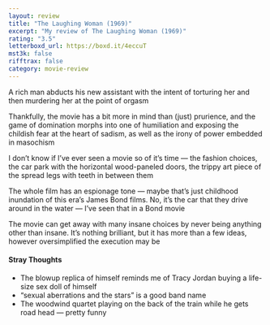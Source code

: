 ```yaml
---
layout: review
title: "The Laughing Woman (1969)"
excerpt: "My review of The Laughing Woman (1969)"
rating: "3.5"
letterboxd_url: https://boxd.it/4eccuT
mst3k: false
rifftrax: false
category: movie-review
---
```


A rich man abducts his new assistant with the intent of torturing her and then murdering her at the point of orgasm

Thankfully, the movie has a bit more in mind than (just) prurience, and the game of domination morphs into one of humiliation and exposing the childish fear at the heart of sadism, as well as the irony of power embedded in masochism

I don’t know if I’ve ever seen a movie so of it’s time — the fashion choices, the car park with the horizontal wood-paneled doors, the trippy art piece of the spread legs with teeth in between them

The whole film has an espionage tone — maybe that’s just childhood inundation of this era’s James Bond films. No, it’s the car that they drive around in the water — I’ve seen that in a Bond movie

The movie can get away with many insane choices by never being anything other than insane. It’s nothing brilliant, but it has more than a few ideas, however oversimplified the execution may be

#### Stray Thoughts

- The blowup replica of himself reminds me of Tracy Jordan buying a life-size sex doll of himself
- “sexual aberrations and the stars” is a good band name
- The woodwind quartet playing on the back of the train while he gets road head — pretty funny

